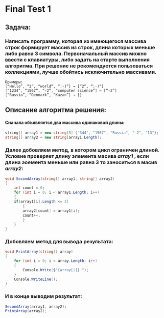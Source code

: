 # Final Test 1
## Задача:
### Написать программу, которая из имеющегося массива строк формирует массив из строк, длина которых меньше либо равна 3 символа. Первоначальный массив можно ввести с клавиатуры, либо задать на старте выполнения алгоритма. При решение не рекомендуется пользоваться коллекциями, лучше обойтись исключительно массивами.


```
Примеры:
[“Hello”, “2”, “world”, “:-)”] → [“2”, “:-)”]
[“1234”, “1567”, “-2”, “computer science”] → [“-2”]
[“Russia”, “Denmark”, “Kazan”] → []
```
## Описание алгоритма решения:
#### Сначала объявляется два массива одинаковой длины:
```C#
﻿﻿string[] array1 = new string[5] {"344", "1567", "Russia", "-2", "13"};
string[] array2 = new string[array1.Length];
```
### Далее добовляем метод, в котором цикл ограничен длиной. Условие проверяет длину элемента масива *array1* , если длина эоемента меньше или равна 3 то заноситься в масив  *array2*:
```csharp
void SecondArray(string[] array1, string[] array2)
{
    int count = 0;
    for (int i = 0; i < array1.Length; i++)
    {
    if(array1[i].Length <= 3)
        {
        array2[count] = array1[i];
        count++;
        }
    }
}
```
### Добовляем метод для вывода результата:

```csharp
void PrintArray(string[] array)
{
    for (int i = 0; i < array.Length; i++)
    {
        Console.Write($"{array[i]} ");
    }
    Console.WriteLine();
}
```
### И в конце выводим результат:
```csharp
SecondArray(array1, array2);
PrintArray(array2);
```
